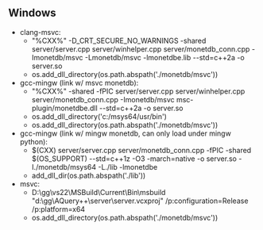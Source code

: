 ## Windows 
- clang-msvc:
    - "%CXX%" -D_CRT_SECURE_NO_WARNINGS -shared server/server.cpp server/winhelper.cpp server/monetdb_conn.cpp -Imonetdb/msvc -Lmonetdb/msvc -lmonetdbe.lib --std=c++2a -o server.so
    - os.add_dll_directory(os.path.abspath('./monetdb/msvc'))
- gcc-mingw (link w/ msvc monetdb):
    - "%CXX%" -shared -fPIC server/server.cpp server/winhelper.cpp server/monetdb_conn.cpp -Imonetdb/msvc msc-plugin/monetdbe.dll --std=c++2a -o server.so
    - os.add_dll_directory('c:/msys64/usr/bin')
    - os.add_dll_directory(os.path.abspath('./monetdb/msvc'))
- gcc-mingw (link w/ mingw monetdb, can only load under mingw python):
    - $(CXX) server/server.cpp server/monetdb_conn.cpp -fPIC -shared $(OS_SUPPORT) --std=c++1z -O3 -march=native -o server.so -I./monetdb/msys64 -L./lib -lmonetdbe
    - add_dll_dir(os.path.abspath('./lib'))
- msvc:
    - D:\gg\vs22\MSBuild\Current\Bin\msbuild "d:\gg\AQuery++\server\server.vcxproj" /p:configuration=Release /p:platform=x64
    - os.add_dll_directory(os.path.abspath('./monetdb/msvc'))
